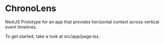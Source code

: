 # ChronoLens
NextJS Prototype for an app that provides horizontal context across vertical event timelines.

To get started, take a look at src/app/page.tsx.
